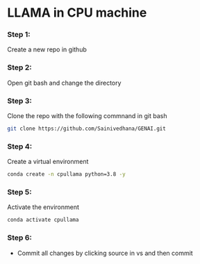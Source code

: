 # LLAMA in CPU machine
### Step 1: 
Create a new repo in github
### Step 2: 
Open git bash and change the directory
### Step 3: 
Clone the repo with the following commnand in git bash
``` bash
git clone https://github.com/Sainivedhana/GENAI.git
```
### Step 4: 
Create a virtual environment
``` bash
conda create -n cpullama python=3.8 -y
```
### Step 5:
Activate the environment
``` bash
conda activate cpullama
```
### Step 6: 
- Commit all changes by clicking source in vs and then commit

